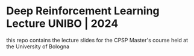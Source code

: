 # Deep Reinforcement Learning Lecture UNIBO | 2024
this repo contains the lecture slides for the CPSP Master's course held at the University of Bologna

